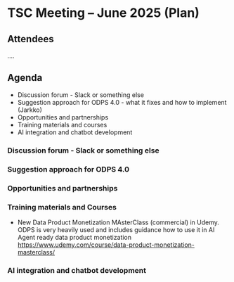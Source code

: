 # TSC Meeting – June 2025 (Plan)

## Attendees
....

## Agenda

- Discussion forum - Slack or something else
- Suggestion approach for ODPS 4.0 - what it fixes and how to implement (Jarkko)
- Opportunities and partnerships
- Training materials and courses
- AI integration and chatbot development
    
### Discussion forum - Slack or something else

### Suggestion approach for ODPS 4.0 

### Opportunities and partnerships

### Training materials and Courses
- New Data Product Monetization MAsterClass (commercial) in Udemy. ODPS is very heavily used and includes guidance how to use it in AI Agent ready data product monetization https://www.udemy.com/course/data-product-monetization-masterclass/

### AI integration and chatbot development
